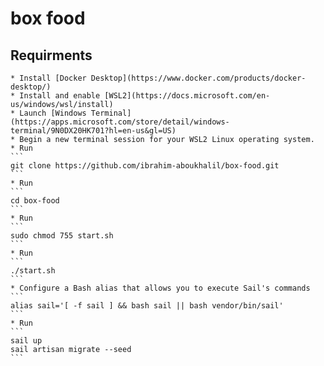 # box food

## Requirments
    * Install [Docker Desktop](https://www.docker.com/products/docker-desktop/)
    * Install and enable [WSL2](https://docs.microsoft.com/en-us/windows/wsl/install)
    * Launch [Windows Terminal](https://apps.microsoft.com/store/detail/windows-terminal/9N0DX20HK701?hl=en-us&gl=US)
    * Begin a new terminal session for your WSL2 Linux operating system.
    * Run
    ```
    git clone https://github.com/ibrahim-aboukhalil/box-food.git
    ```
    * Run
    ```
    cd box-food
    ```
    * Run
    ```
    sudo chmod 755 start.sh
    ```
    * Run
    ```
    ./start.sh
    ```
    * Configure a Bash alias that allows you to execute Sail's commands
    ```
    alias sail='[ -f sail ] && bash sail || bash vendor/bin/sail'
    ```
    * Run
    ```
    sail up
    sail artisan migrate --seed
    ```
